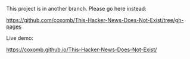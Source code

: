 This project is in another branch. Please go here instead:

https://github.com/coxomb/This-Hacker-News-Does-Not-Exist/tree/gh-pages

Live demo:

https://coxomb.github.io/This-Hacker-News-Does-Not-Exist/
